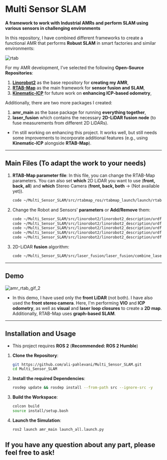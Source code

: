 # Multi Sensor SLAM

**A framework to work with Industrial AMRs and perform SLAM using various sensors in challenging environments**

In this repository, I have combined different frameworks to create a functional AMR that performs **Robust SLAM** in smart factories and similar environments:

![rtab](https://github.com/user-attachments/assets/36dca959-9468-4c7c-ad9a-43100fb4f004)


For my AMR development, I’ve selected the following **Open-Source Repositories**:
1. **[Linorobot2](https://github.com/linorobot/linorobot2?tab=readme-ov-file)** as the base repository for **creating my AMR**,
2. **[RTAB-Map](https://github.com/introlab/rtabmap)** as the main framework for **sensor fusion and SLAM**,
3. **[Kinematic-ICP](https://github.com/PRBonn/kinematic-icp)** for future work on **enhancing ICP-based odometry**,

Additionally, there are two more packages I created:
1. **amr_main** as the base package for running **everything together**,
2. **laser_fusion** which contains the necessary **2D-LiDAR fusion node** (to fuse measurements from different 2D LiDARs).

* I’m still working on enhancing this project. It works well, but still needs some improvements to incorporate additional features (e.g., using **Kinematic-ICP** alongside **RTAB-Map**).

---
## Main Files (To adapt the work to your needs)
1. **RTAB-Map parameter file**: In this file, you can change the RTAB-Map parameters. You can also set **which** 2D LiDAR you want to use (**front, back, all**) and **which** Stereo Camera (**front, back, both** -> (Not available yet)).
   
   ```bash
   code ~/Multi_Sensor_SLAM/src/rtabmap_ros/rtabmap_launch/launch/rtabmap.launch.py

2. Change the Robot and Sensors' **parameters** or **Add/Remove** them:
   ```bash
   code ~/Multi_Sensor_SLAM/src/linorobot2/linorobot2_description/urdf/4wd_properties.urdf.xacro
   code ~/Multi_Sensor_SLAM/src/linorobot2/linorobot2_description/urdf/robots/4wd.urdf.xacro
   code ~/Multi_Sensor_SLAM/src/linorobot2/linorobot2_description/urdf/sensors/laser_new.urdf.xacro
   code ~/Multi_Sensor_SLAM/src/linorobot2/linorobot2_description/urdf/sensors/stereo_camera.urdf.xacro
   code ~/Multi_Sensor_SLAM/src/linorobot2/linorobot2_description/urdf/sensors/imu.urdf.xacro

3. 2D-LiDAR **fusion** algorithm:
   ```bash
   code ~/Multi_Sensor_SLAM/src/laser_fusion/laser_fusion/combine_laser_measurements.py

---
## Demo
![amr_rtab_gif_2](https://github.com/user-attachments/assets/d0d5b713-1a9e-42c4-9ad8-94e54d0f8753)

* In this demo, I have used only the **front LiDAR** (not both). I have also used the **front stereo camera**. Here, I'm performing **VIO** and **ICP odometry**, as well as **visual** and **laser** **loop closures** to create a **2D map**. Additionally, RTAB-Map uses **graph-based SLAM**.

---
## Installation and Usage

- This project requires **ROS 2** (**Recommended: ROS 2 Humble**)

1. **Clone the Repository**:
   ```bash
   git https://github.com/ali-pahlevani/Multi_Sensor_SLAM.git
   cd Multi_Sensor_SLAM

2. **Install the required Dependencies**:
   ```bash
   rosdep update && rosdep install --from-path src --ignore-src -y

3. **Build the Workspace**:
   ```bash
   colcon build
   source install/setup.bash

4. **Launch the Simulation**: 
   ```bash
   ros2 launch amr_main launch_all.launch.py

## If you have any question about any part, please feel free to ask! ## 
